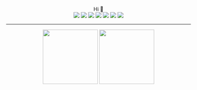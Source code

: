 

<div align="center">Hi 👋</div>
<div align=center>
  <img src="https://img.shields.io/badge/-java-yellow?style=flat-square&logo=java"/>
  <img src="https://img.shields.io/badge/-Python-pink?style=flat-square&logo=Python"/>
  <img src="https://img.shields.io/badge/-Vue.js-29beb0?style=flat-square&logo=vue.js"/>
  <img src="https://img.shields.io/badge/typescript-%23007ACC.svg?style=flat-square&logo=typescript"/>
  <img src="https://img.shields.io/badge/-Nodejs-c0ebd?style=flat-square&logo=Node.js"/>
  <img src="https://img.shields.io/badge/mysql-%2300f.svg?style=flat-square&logo=mysql"/>
  <img src="https://img.shields.io/badge/-Docker-FCC624?style=flat-square&logo=docker"/>
</div>
<hr/>
<div align="center">
  <img height="150px" src="https://github-readme-stats.vercel.app/api?username=wf-s&hide_title=true&hide_border=true&show_icons=trueline_height=21&text_color=000&icon_color=000&bg_color=0,ea6161,ffc64d,fffc4d,52fa5a&theme=graywhite" />
  <img height="150px" src="https://github-readme-stats.vercel.app/api/top-langs/?username=wf-s&hide_title=true&hide_border=true&layout=compact&langs_count=6&text_color=000&icon_color=fff&bg_color=0,52fa5a,4dfcff,c64dff&theme=graywhite" />
</div>

